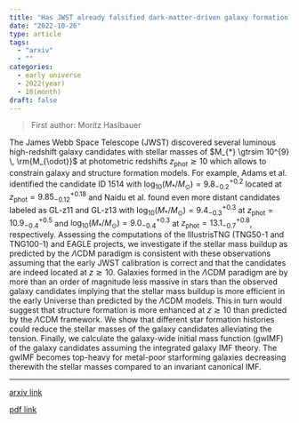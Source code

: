 ```yaml
---
title: "Has JWST already falsified dark-matter-driven galaxy formation?"
date: "2022-10-26"
type: article
tags:
  - "arxiv"
  - ""
categories:
  - early universe
  - 2022(year)
  - 10(month)
draft: false
---
```


> First author: Moritz Haslbauer

 The James Webb Space Telescope (JWST) discovered several luminous
high-redshift galaxy candidates with stellar masses of $M_{*} \gtrsim 10^{9} \,
\rm{M_{\odot}}$ at photometric redshifts $z_{\mathrm{phot}} \gtrsim 10$ which
allows to constrain galaxy and structure formation models. For example, Adams
et al. identified the candidate ID 1514 with $\log_{10}(M_{*}/M_{\odot}) =
{9.8}_{-0.2}^{+0.2}$ located at $z_{\mathrm{phot}} = 9.85_{-0.12}^{+0.18}$ and
Naidu et al. found even more distant candidates labeled as GL-z11 and GL-z13
with $\log_{10}(M_{*}/M_{\odot}) = 9.4_{-0.3}^{+0.3}$ at
$z_{\mathrm{phot}}=10.9_{-0.4}^{+0.5}$ and $\log_{10}(M_{*}/M_{\odot}) =
9.0_{-0.4}^{+0.3}$ at $z_{\mathrm{phot}} = 13.1_{-0.7}^{+0.8}$, respectively.
Assessing the computations of the IllustrisTNG (TNG50-1 and TNG100-1) and EAGLE
projects, we investigate if the stellar mass buildup as predicted by the
$\Lambda$CDM paradigm is consistent with these observations assuming that the
early JWST calibration is correct and that the candidates are indeed located at
$z \gtrsim 10$. Galaxies formed in the $\Lambda$CDM paradigm are by more than
an order of magnitude less massive in stars than the observed galaxy candidates
implying that the stellar mass buildup is more efficient in the early Universe
than predicted by the $\Lambda$CDM models. This in turn would suggest that
structure formation is more enhanced at $z \gtrsim 10$ than predicted by the
$\Lambda$CDM framework. We show that different star formation histories could
reduce the stellar masses of the galaxy candidates alleviating the tension.
Finally, we calculate the galaxy-wide initial mass function (gwIMF) of the
galaxy candidates assuming the integrated galaxy IMF theory. The gwIMF becomes
top-heavy for metal-poor starforming galaxies decreasing therewith the stellar
masses compared to an invariant canonical IMF.

---
[arxiv link](http://arxiv.org/abs/2210.14915v1)

[pdf link](http://arxiv.org/pdf/2210.14915v1)